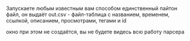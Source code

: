 Запускаете любым известным вам способом единственный пайтон файл, он выдаёт out.csv - файл-таблица с названием, временем, ссылкой, описанием, просмотрами, тегами и id

окно при этом не создаётся, вы не будете видесь всю работу парсера
